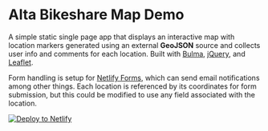 # Alta Bikeshare Map Demo

A simple static single page app that displays an interactive map with location markers generated using an external **GeoJSON** source and collects user info and comments for each location. Built with [Bulma](https://bulma.io/), [jQuery](https://jquery.com/), and [Leaflet](https://leafletjs.com).

Form handling is setup for [Netlify Forms](https://www.netlify.com/docs/form-handling/), which can send email notifications among other things. Each location is referenced by its coordinates for form submission, but this could be modified to use any field associated with the location.

[![Deploy to Netlify](https://www.netlify.com/img/deploy/button.svg)](https://app.netlify.com/start/deploy?repository=https://github.com/zanetaylor/alta-map-demo)